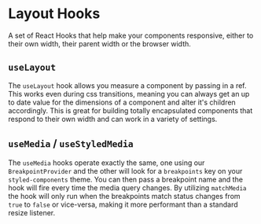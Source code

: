 # Layout Hooks

A set of React Hooks that help make your components responsive, either to their own width, their parent width or the browser width.

## `useLayout`

The `useLayout` hook allows you measure a component by passing in a ref. This works even during css transitions, meaning you can always get an up to date value for the dimensions of a component and alter it's children accordingly. This is great for building totally encapsulated components that respond to their own width and can work in a variety of settings.

## `useMedia` / `useStyledMedia`

The `useMedia` hooks operate exactly the same, one using our `BreakpointProvider` and the other will look for a `breakpoints` key on your `styled-components` theme. You can then pass a breakpoint name and the hook will fire every time the media query changes. By utilizing `matchMedia` the hook will only run when the breakpoints match status changes from `true` to `false` or vice-versa, making it more performant than a standard resize listener.
